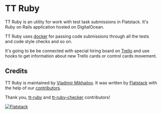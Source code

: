 # TT Ruby

TT Ruby is an utility for work with test task submissions in Flatstack.
It's Ruby on Rails application hosted on DigitalOcean.

TT Ruby uses [docker](https://www.docker.io/) for passing code submissions
through all the tests and code style checks and so on.

It's going to be be connected with special hiring board on [Trello](https://trello.com/)
and use hooks to get information about new Trello cards or control cards movement.

## Credits

TT Ruby is maintained by  [Vladimir Mikhailov](https://github.com/VladimirMikhailov).
It was written by [Flatstack](http://www.flatstack.com) with the help of our
[contributors](http://github.com/fs/ruby-base/contributors).

Thank you, [tt-ruby](https://github.com/fs/tt-ruby/contributors) and [tt-ruby-checker](https://github.com/fs/tt-ruby-checker/contributors) contributors!

[![Flatstack](http://www.flatstack.com/assets/images/logo.png)](http://www.flatstack.com)
